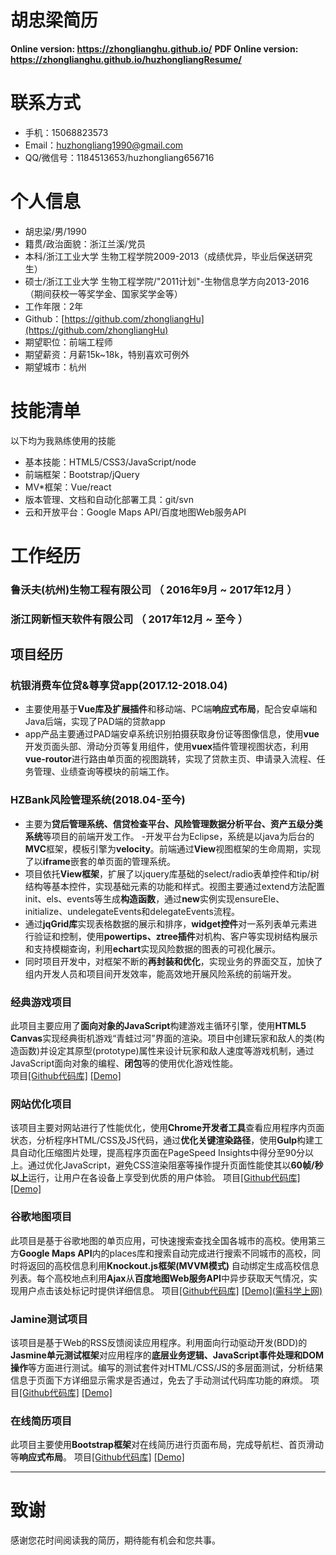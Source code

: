 # 胡忠梁简历

**Online version: https://zhonglianghu.github.io/**
**PDF Online version: https://zhonglianghu.github.io/huzhongliangResume/**

# 联系方式

- 手机：15068823573
- Email：huzhongliang1990@gmail.com 
- QQ/微信号：1184513653/huzhongliang656716


# 个人信息

 - 胡忠梁/男/1990 
 - 籍贯/政治面貌：浙江兰溪/党员
 - 本科/浙江工业大学 生物工程学院2009-2013（成绩优异，毕业后保送研究生）
 - 硕士/浙江工业大学 生物工程学院/"2011计划"-生物信息学方向2013-2016（期间获校一等奖学金、国家奖学金等）
 - 工作年限：2年
 - Github：[https://github.com/zhongliangHu](https://github.com/zhongliangHu)
 - 期望职位：前端工程师
 - 期望薪资：月薪15k~18k，特别喜欢可例外
 - 期望城市：杭州

# 技能清单
以下均为我熟练使用的技能

- 基本技能：HTML5/CSS3/JavaScript/node
- 前端框架：Bootstrap/jQuery
- MV\*框架：Vue/react
- 版本管理、文档和自动化部署工具：git/svn
- 云和开放平台：Google Maps API/百度地图Web服务API

# 工作经历

###  鲁沃夫(杭州)生物工程有限公司 （ 2016年9月 ~ 2017年12月 ）
###  浙江网新恒天软件有限公司 （ 2017年12月 ~ 至今 ）

## 项目经历
### 杭银消费车位贷&尊享贷app(2017.12-2018.04)
- 主要使用基于**Vue库及扩展插件**和移动端、PC端**响应式布局**，配合安卓端和Java后端，实现了PAD端的贷款app
- app产品主要通过PAD端安卓系统识别拍摄获取身份证等图像信息，使用**vue**开发页面头部、滑动分页等复用组件，使用**vuex**插件管理视图状态，利用**vue-routor**进行路由单页面的视图跳转，实现了贷款主页、申请录入流程、任务管理、业绩查询等模块的前端工作。

### HZBank风险管理系统(2018.04-至今)
- 主要为**贷后管理系统、信贷检查平台、风险管理数据分析平台、资产五级分类系统**等项目的前端开发工作。
-开发平台为Eclipse，系统是以java为后台的**MVC**框架，模板引擎为**velocity**。前端通过**View**视图框架的生命周期，实现了以**iframe**嵌套的单页面的管理系统。
- 项目依托**View框架**，扩展了以jquery库基础的select/radio表单控件和tip/树结构等基本控件，实现基础元素的功能和样式。视图主要通过extend方法配置init、els、events等生成**构造函数**，通过**new**实例实现ensureEle、initialize、undelegateEvents和delegateEvents流程。
- 通过**jqGrid库**实现表格数据的展示和排序，**widget控件**对一系列表单元素进行验证和控制，使用**powertips、ztree插件**对机构、客户等实现树结构展示和支持模糊查询，利用**echart**实现风险数据的图表的可视化展示。                        
-  同时项目开发中，对框架不断的**再封装和优化**，实现业务的界面交互，加快了组内开发人员和项目间开发效率，能高效地开展风险系统的前端开发。


### 经典游戏项目
此项目主要应用了**面向对象的JavaScript**构建游戏主循环引擎，使用**HTML5 Canvas**实现经典街机游戏“青蛙过河”界面的渲染。项目中创建玩家和敌人的类(构造函数)并设定其原型(prototype)属性来设计玩家和敌人速度等游戏机制，通过JavaScript面向对象的编程、**闭包**等的使用优化游戏性能。   
项目[\[Github代码库\]](https://github.com/zhongliangHu/Arcade-Game)    [ \[Demo\]](https://zhonglianghu.github.io/Arcade-Game/)


### 网站优化项目 
该项目主要对网站进行了性能优化，使用**Chrome开发者工具**查看应用程序内页面状态，分析程序HTML/CSS及JS代码，通过**优化关键渲染路径**，使用**Gulp**构建工具自动化压缩图片处理，提高程序页面在PageSpeed Insights中得分至90分以上。通过优化JavaScript，避免CSS渲染阻塞等操作提升页面性能使其以**60帧/秒以上**运行，让用户在各设备上享受到优质的用户体验。
项目[\[Github代码库\]](https://github.com/zhongliangHu/Website-Performance-Optimization)  [ \[Demo\]](https://zhonglianghu.github.io/Website-Performance-Optimization/)

### 谷歌地图项目
此项目是基于谷歌地图的单页应用，可快速搜索查找全国各城市的高校。使用第三方**Google Maps API**内的places库和搜索自动完成进行搜索不同城市的高校，同时将返回的高校信息利用**Knockout.js框架(MVVM模式)** 自动绑定生成高校信息列表。每个高校地点利用**Ajax**从**百度地图Web服务API**中异步获取天气情况，实现用户点击该处标记时提供详细信息。
项目[\[Github代码库\]](https://github.com/zhongliangHu/neighborhood-map-program) [\[Demo\]\(需科学上网\)](https://zhonglianghu.github.io/neighborhood-map-program/)

### Jamine测试项目 
该项目是基于Web的RSS反馈阅读应用程序。利用面向行动驱动开发(BDD)的**Jasmine单元测试框架**对应用程序的**底层业务逻辑、JavaScript事件处理和DOM操作**等方面进行测试。编写的测试套件对HTML/CSS/JS的多层面测试，分析结果信息于页面下方详细显示需求是否通过，免去了手动测试代码库功能的麻烦。
项目[\[Github代码库\]](https://github.com/zhongliangHu/Feed-Reader-Testing) [\[Demo\]](https://zhonglianghu.github.io/Feed-Reader-Testing/)

### 在线简历项目 
此项目主要使用**Bootstrap框架**对在线简历进行页面布局，完成导航栏、首页滑动等**响应式布局**。 
项目[\[Github代码库\]](https://github.com/zhongliangHu/zhongliangHu.github.io) [\[Demo\]](https://zhonglianghu.github.io/)

---     
# 致谢
感谢您花时间阅读我的简历，期待能有机会和您共事。
